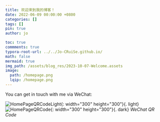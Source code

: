 ```yaml
---
title: 欢迎来到我的博客！
date: 2022-06-09 00:00:00 +0800
categories: []
tags: []     
pin: true
author: jo

toc: true
commments: true
typora-root-url: ../../Jo-CRuiSe.github.io/
math: false
mermaid: true
img_path: /assets/blog_res/2023-10-07-Welcome.assets
image: 
  path: /homepage.png
  lqip: /homepage.png
---
```


You can get in touch with me via WeChat:

![HomePageQRCodeLight](/HomePageQRCodeLight.png){: width="300" height="300"}{. light}
![HomePageQRCode](/HomePageQRCodeDark.png){: width="300" height="300"}{. dark}
_WeChat QR Code_



